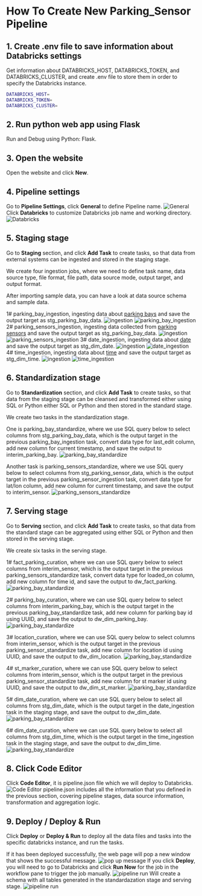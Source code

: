 # How To Create New Parking_Sensor Pipeline
## 1. Create .env file to save information about Databricks settings
Get information about DATABRICKS_HOST, DATABRICKS_TOKEN, and DATABRICKS_CLUSTER, and create .env file to store them in order to specify the Databricks instance.
```sh
DATABRICKS_HOST=
DATABRICKS_TOKEN=
DATABRICKS_CLUSTER=
```
## 2. Run python web app using Flask
Run and Debug using Python: Flask.
## 3. Open the website
Open the website and click **New**.
## 4. Pipeline settings
Go to **Pipeline Settings**, click **General** to define Pipeline name.
![General](images/pipeline_general.png)
Click **Databricks** to customize Databricks job name and working directory.
![Databricks](images/pipeline_databricks.png)
## 5. Staging stage
Go to **Staging** section, and click **Add Task** to create tasks, so that data from external systems can be ingested and stored in the staging stage. 

We create four ingestion jobs, where we need to define task name, data source type, file format, file path, data source mode, output target, and output format.

After importing sample data, you can have a look at data source schema and sample data.

1# parking_bay_ingestion, ingesting data about [parking bays](/example/data/parking-sensors/layer_0.csv) and save the output target as stg_parking_bay_data.
![ingestion](images/pipeline_ingestion1.png) 
![parking_bay_ingestion](images/pipeline_task1.png)
2# parking_sensors_ingestion, ingesting data collected from [parking sensors](/example/data/parking-sensors/On-street_Parking_Bay_Sensors.csv) and save the output target as stg_parking_bay_data.
![ingestion](images/pipeline_ingestion2.png) 
![parking_sensors_ingestion](images/pipeline_task2.png)
3# date_ingestion, ingesting data about [date](/example/data/parking-sensors/seed/dim_date.csv) and save the output target as stg_dim_date.
![ingestion](images/pipeline_ingestion3.png) 
![date_ingestion](images/pipeline_task3.png)
4# time_ingestion, ingesting data about [time](/example/data/parking-sensors/seed/dim_time.csv) and save the output target as stg_dim_time.
![ingestion](images/pipeline_ingestion4.png) 
![time_ingestion](images/pipeline_task4.png)

## 6. Standardization stage
Go to **Standardization** section, and click **Add Task** to create tasks, so that data from the staging stage can be cleansed and transformed either using SQL or Python either SQL or Python and then stored in the standard stage.

We create two tasks in the standardization stage.

One is parking_bay_standardize, where we use SQL query below to select columns from stg_parking_bay_data, which is the output target in the previous parking_bay_ingestion task, convert data type for last_edit column, add new column for current timestamp, and save the output to interim_parking_bay.
![parking_bay_standardize](images/pipeline_task5.png)

Another task is parking_sensors_standardize, where we use SQL query below to select columns from stg_parking_sensor_data, which is the output target in the previous parking_sensor_ingestion task, convert data type for lat/lon column, add new column for current timestamp, and save the output to interim_sensor.
![parking_sensors_standardize](images/pipeline_task6.png)

## 7. Serving stage
Go to **Serving** section, and click **Add Task** to create tasks, so that data from the standard stage can be aggregated using either SQL or Python and then stored in the serving stage.

We create six tasks in the serving stage.

1# fact_parking_curation, where we can use SQL query below to select columns from interim_sensor, which is the output target in the previous parking_sensors_standardize task, convert data type for loaded_on column, add new column for time id, and save the output to dw_fact_parking.
![parking_bay_standardize](images/pipeline_task7.png)

2# parking_bay_curation, where we can use SQL query below to select columns from interim_parking_bay, which is the output target in the previous parking_bay_standardize task, add new column for parking bay id using UUID, and save the output to dw_dim_parking_bay.
![parking_bay_standardize](images/pipeline_task8.png)

3# location_curation, where we can use SQL query below to select columns from interim_sensor, which is the output target in the previous parking_sensor_standardize task, add new column for location id using UUID, and save the output to dw_dim_location.
![parking_bay_standardize](images/pipeline_task9.png)

4# st_marker_curation, where we can use SQL query below to select columns from interim_sensor, which is the output target in the previous parking_sensor_standardize task, add new column for st marker id using UUID, and save the output to dw_dim_st_marker.
![parking_bay_standardize](images/pipeline_task10.png)

5# dim_date_curation, where we can use SQL query below to select all columns from stg_dim_date, which is the output target in the date_ingestion task in the staging stage, and save the output to dw_dim_date.
![parking_bay_standardize](images/pipeline_task11.png)

6# dim_date_curation, where we can use SQL query below to select all columns from stg_dim_time, which is the output target in the time_ingestion task in the staging stage, and save the output to dw_dim_time.
![parking_bay_standardize](images/pipeline_task12.png)

## 8. Click Code Editor
Click **Code Editor**, it is pipeline.json file which we will deploy to Databricks.
![Code Editor](images/pipeline_editor.png)
pipeline.json includes all the information that you defined in the previous section, covering pipeline stages, data source information, transformation and aggregation logic.

## 9. Deploy / Deploy & Run
Click **Deploy** or **Deploy & Run** to deploy all the data files and tasks into the specific databricks instance, and run the tasks.

If it has been deployed successfully, the web page will pop a new window that shows the successful message.
![pop up message](images/parking_sensor_message.png)
If you click **Deploy**, you will need to go to Databricks and click **Run Now** for the job in the workflow pane to trigger the job manually.
![pipeline run](images/pipeline_run.png)
Will create a schema with all tables generated in the standardazation stage and serving stage.
![pipeline run](images/pipeline_database.png)

